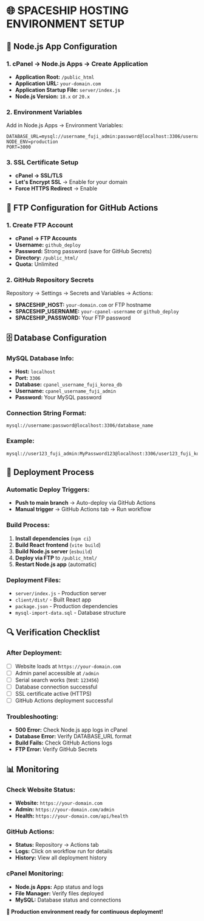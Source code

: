 # 🌐 SPACESHIP HOSTING ENVIRONMENT SETUP

## 🎯 Node.js App Configuration

### 1. cPanel → Node.js Apps → Create Application
- **Application Root:** `/public_html`
- **Application URL:** `your-domain.com`
- **Application Startup File:** `server/index.js`
- **Node.js Version:** `18.x` or `20.x`

### 2. Environment Variables
Add in Node.js Apps → Environment Variables:
```
DATABASE_URL=mysql://username_fuji_admin:password@localhost:3306/username_fuji_korea_db
NODE_ENV=production
PORT=3000
```

### 3. SSL Certificate Setup
- **cPanel → SSL/TLS**
- **Let's Encrypt SSL** → Enable for your domain
- **Force HTTPS Redirect** → Enable

## 🔧 FTP Configuration for GitHub Actions

### 1. Create FTP Account
- **cPanel → FTP Accounts**
- **Username:** `github_deploy`
- **Password:** Strong password (save for GitHub Secrets)
- **Directory:** `/public_html/`
- **Quota:** Unlimited

### 2. GitHub Repository Secrets
Repository → Settings → Secrets and Variables → Actions:
- **SPACESHIP_HOST:** `your-domain.com` or FTP hostname
- **SPACESHIP_USERNAME:** `your-cpanel-username` or `github_deploy`
- **SPACESHIP_PASSWORD:** Your FTP password

## 🗄️ Database Configuration

### MySQL Database Info:
- **Host:** `localhost`
- **Port:** `3306`
- **Database:** `cpanel_username_fuji_korea_db`
- **Username:** `cpanel_username_fuji_admin`
- **Password:** Your MySQL password

### Connection String Format:
```
mysql://username:password@localhost:3306/database_name
```

### Example:
```
mysql://user123_fuji_admin:MyPassword123@localhost:3306/user123_fuji_korea_db
```

## 🚀 Deployment Process

### Automatic Deploy Triggers:
- **Push to main branch** → Auto-deploy via GitHub Actions
- **Manual trigger** → GitHub Actions tab → Run workflow

### Build Process:
1. **Install dependencies** (`npm ci`)
2. **Build React frontend** (`vite build`)
3. **Build Node.js server** (`esbuild`)
4. **Deploy via FTP** to `/public_html/`
5. **Restart Node.js app** (automatic)

### Deployment Files:
- `server/index.js` - Production server
- `client/dist/` - Built React app
- `package.json` - Production dependencies
- `mysql-import-data.sql` - Database structure

## 🔍 Verification Checklist

### After Deployment:
- [ ] Website loads at `https://your-domain.com`
- [ ] Admin panel accessible at `/admin`
- [ ] Serial search works (test: `123456`)
- [ ] Database connection successful
- [ ] SSL certificate active (HTTPS)
- [ ] GitHub Actions deployment successful

### Troubleshooting:
- **500 Error:** Check Node.js app logs in cPanel
- **Database Error:** Verify DATABASE_URL format
- **Build Fails:** Check GitHub Actions logs
- **FTP Error:** Verify GitHub Secrets

## 📊 Monitoring

### Check Website Status:
- **Website:** `https://your-domain.com`
- **Admin:** `https://your-domain.com/admin`
- **Health:** `https://your-domain.com/api/health`

### GitHub Actions:
- **Status:** Repository → Actions tab
- **Logs:** Click on workflow run for details
- **History:** View all deployment history

### cPanel Monitoring:
- **Node.js Apps:** App status and logs
- **File Manager:** Verify files deployed
- **MySQL:** Database status and connections

**🎉 Production environment ready for continuous deployment!**